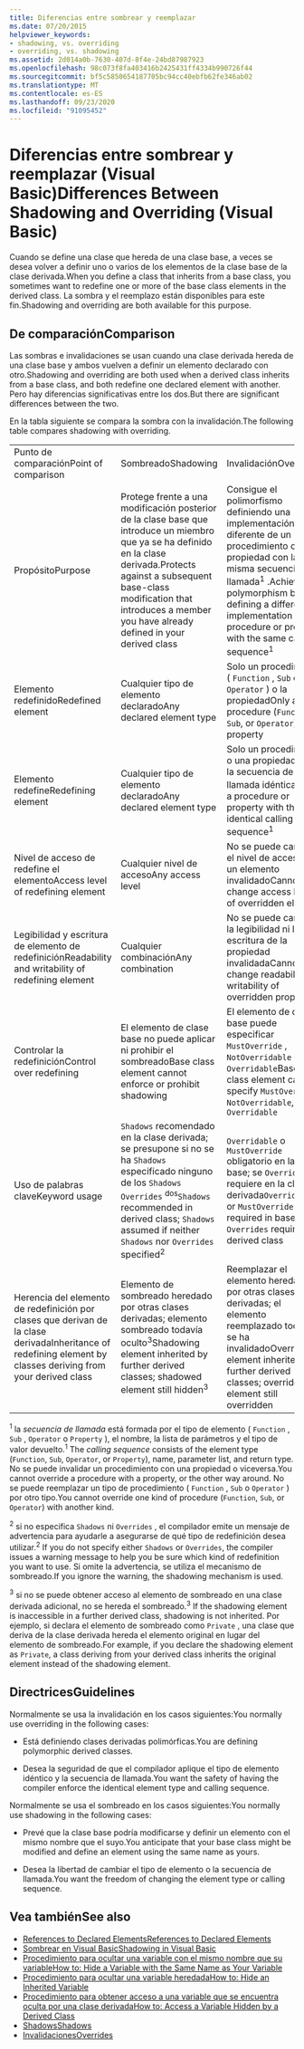 ```yaml
---
title: Diferencias entre sombrear y reemplazar
ms.date: 07/20/2015
helpviewer_keywords:
- shadowing, vs. overriding
- overriding, vs. shadowing
ms.assetid: 2d014a0b-7630-407d-8f4e-24bd87987923
ms.openlocfilehash: 98c073f8fa403416b2425431ff4334b990726f44
ms.sourcegitcommit: bf5c5850654187705bc94cc40ebfb62fe346ab02
ms.translationtype: MT
ms.contentlocale: es-ES
ms.lasthandoff: 09/23/2020
ms.locfileid: "91095452"
---
```

# <a name="differences-between-shadowing-and-overriding-visual-basic"></a><span data-ttu-id="90e6a-102">Diferencias entre sombrear y reemplazar (Visual Basic)</span><span class="sxs-lookup"><span data-stu-id="90e6a-102">Differences Between Shadowing and Overriding (Visual Basic)</span></span>

<span data-ttu-id="90e6a-103">Cuando se define una clase que hereda de una clase base, a veces se desea volver a definir uno o varios de los elementos de la clase base de la clase derivada.</span><span class="sxs-lookup"><span data-stu-id="90e6a-103">When you define a class that inherits from a base class, you sometimes want to redefine one or more of the base class elements in the derived class.</span></span> <span data-ttu-id="90e6a-104">La sombra y el reemplazo están disponibles para este fin.</span><span class="sxs-lookup"><span data-stu-id="90e6a-104">Shadowing and overriding are both available for this purpose.</span></span>  
  
## <a name="comparison"></a><span data-ttu-id="90e6a-105">De comparación</span><span class="sxs-lookup"><span data-stu-id="90e6a-105">Comparison</span></span>  

 <span data-ttu-id="90e6a-106">Las sombras e invalidaciones se usan cuando una clase derivada hereda de una clase base y ambos vuelven a definir un elemento declarado con otro.</span><span class="sxs-lookup"><span data-stu-id="90e6a-106">Shadowing and overriding are both used when a derived class inherits from a base class, and both redefine one declared element with another.</span></span> <span data-ttu-id="90e6a-107">Pero hay diferencias significativas entre los dos.</span><span class="sxs-lookup"><span data-stu-id="90e6a-107">But there are significant differences between the two.</span></span>  
  
 <span data-ttu-id="90e6a-108">En la tabla siguiente se compara la sombra con la invalidación.</span><span class="sxs-lookup"><span data-stu-id="90e6a-108">The following table compares shadowing with overriding.</span></span>  
  
||||  
|---|---|---|  
|<span data-ttu-id="90e6a-109">Punto de comparación</span><span class="sxs-lookup"><span data-stu-id="90e6a-109">Point of comparison</span></span>|<span data-ttu-id="90e6a-110">Sombreado</span><span class="sxs-lookup"><span data-stu-id="90e6a-110">Shadowing</span></span>|<span data-ttu-id="90e6a-111">Invalidación</span><span class="sxs-lookup"><span data-stu-id="90e6a-111">Overriding</span></span>|  
|<span data-ttu-id="90e6a-112">Propósito</span><span class="sxs-lookup"><span data-stu-id="90e6a-112">Purpose</span></span>|<span data-ttu-id="90e6a-113">Protege frente a una modificación posterior de la clase base que introduce un miembro que ya se ha definido en la clase derivada.</span><span class="sxs-lookup"><span data-stu-id="90e6a-113">Protects against a subsequent base-class modification that introduces a member you have already defined in your derived class</span></span>|<span data-ttu-id="90e6a-114">Consigue el polimorfismo definiendo una implementación diferente de un procedimiento o una propiedad con la misma secuencia de llamada<sup>1</sup> .</span><span class="sxs-lookup"><span data-stu-id="90e6a-114">Achieves polymorphism by defining a different implementation of a procedure or property with the same calling sequence<sup>1</sup></span></span>|  
|<span data-ttu-id="90e6a-115">Elemento redefinido</span><span class="sxs-lookup"><span data-stu-id="90e6a-115">Redefined element</span></span>|<span data-ttu-id="90e6a-116">Cualquier tipo de elemento declarado</span><span class="sxs-lookup"><span data-stu-id="90e6a-116">Any declared element type</span></span>|<span data-ttu-id="90e6a-117">Solo un procedimiento ( `Function` , `Sub` o `Operator` ) o la propiedad</span><span class="sxs-lookup"><span data-stu-id="90e6a-117">Only a procedure (`Function`, `Sub`, or `Operator`) or property</span></span>|  
|<span data-ttu-id="90e6a-118">Elemento redefine</span><span class="sxs-lookup"><span data-stu-id="90e6a-118">Redefining element</span></span>|<span data-ttu-id="90e6a-119">Cualquier tipo de elemento declarado</span><span class="sxs-lookup"><span data-stu-id="90e6a-119">Any declared element type</span></span>|<span data-ttu-id="90e6a-120">Solo un procedimiento o una propiedad con la secuencia de llamada idéntica<sup>1</sup></span><span class="sxs-lookup"><span data-stu-id="90e6a-120">Only a procedure or property with the identical calling sequence<sup>1</sup></span></span>|  
|<span data-ttu-id="90e6a-121">Nivel de acceso de redefine el elemento</span><span class="sxs-lookup"><span data-stu-id="90e6a-121">Access level of redefining element</span></span>|<span data-ttu-id="90e6a-122">Cualquier nivel de acceso</span><span class="sxs-lookup"><span data-stu-id="90e6a-122">Any access level</span></span>|<span data-ttu-id="90e6a-123">No se puede cambiar el nivel de acceso de un elemento invalidado</span><span class="sxs-lookup"><span data-stu-id="90e6a-123">Cannot change access level of overridden element</span></span>|  
|<span data-ttu-id="90e6a-124">Legibilidad y escritura de elemento de redefinición</span><span class="sxs-lookup"><span data-stu-id="90e6a-124">Readability and writability of redefining element</span></span>|<span data-ttu-id="90e6a-125">Cualquier combinación</span><span class="sxs-lookup"><span data-stu-id="90e6a-125">Any combination</span></span>|<span data-ttu-id="90e6a-126">No se puede cambiar la legibilidad ni la escritura de la propiedad invalidada</span><span class="sxs-lookup"><span data-stu-id="90e6a-126">Cannot change readability or writability of overridden property</span></span>|  
|<span data-ttu-id="90e6a-127">Controlar la redefinición</span><span class="sxs-lookup"><span data-stu-id="90e6a-127">Control over redefining</span></span>|<span data-ttu-id="90e6a-128">El elemento de clase base no puede aplicar ni prohibir el sombreado</span><span class="sxs-lookup"><span data-stu-id="90e6a-128">Base class element cannot enforce or prohibit shadowing</span></span>|<span data-ttu-id="90e6a-129">El elemento de clase base puede especificar `MustOverride` , `NotOverridable` o `Overridable`</span><span class="sxs-lookup"><span data-stu-id="90e6a-129">Base class element can specify `MustOverride`, `NotOverridable`, or `Overridable`</span></span>|  
|<span data-ttu-id="90e6a-130">Uso de palabras clave</span><span class="sxs-lookup"><span data-stu-id="90e6a-130">Keyword usage</span></span>|<span data-ttu-id="90e6a-131">`Shadows` recomendado en la clase derivada; se presupone si no se ha `Shadows` especificado ninguno de los `Shadows` `Overrides` <sup>dos</sup></span><span class="sxs-lookup"><span data-stu-id="90e6a-131">`Shadows` recommended in derived class; `Shadows` assumed if neither `Shadows` nor `Overrides` specified<sup>2</sup></span></span>|<span data-ttu-id="90e6a-132">`Overridable` o `MustOverride` obligatorio en la clase base; se `Overrides` requiere en la clase derivada</span><span class="sxs-lookup"><span data-stu-id="90e6a-132">`Overridable` or `MustOverride` required in base class; `Overrides` required in derived class</span></span>|  
|<span data-ttu-id="90e6a-133">Herencia del elemento de redefinición por clases que derivan de la clase derivada</span><span class="sxs-lookup"><span data-stu-id="90e6a-133">Inheritance of redefining element by classes deriving from your derived class</span></span>|<span data-ttu-id="90e6a-134">Elemento de sombreado heredado por otras clases derivadas; elemento sombreado todavía oculto<sup>3</sup></span><span class="sxs-lookup"><span data-stu-id="90e6a-134">Shadowing element inherited by further derived classes; shadowed element still hidden<sup>3</sup></span></span>|<span data-ttu-id="90e6a-135">Reemplazar el elemento heredado por otras clases derivadas; el elemento reemplazado todavía se ha invalidado</span><span class="sxs-lookup"><span data-stu-id="90e6a-135">Overriding element inherited by further derived classes; overridden element still overridden</span></span>|  
  
 <span data-ttu-id="90e6a-136"><sup>1</sup> la *secuencia de llamada* está formada por el tipo de elemento ( `Function` , `Sub` , `Operator` o `Property` ), el nombre, la lista de parámetros y el tipo de valor devuelto.</span><span class="sxs-lookup"><span data-stu-id="90e6a-136"><sup>1</sup> The *calling sequence* consists of the element type (`Function`, `Sub`, `Operator`, or `Property`), name, parameter list, and return type.</span></span> <span data-ttu-id="90e6a-137">No se puede invalidar un procedimiento con una propiedad o viceversa.</span><span class="sxs-lookup"><span data-stu-id="90e6a-137">You cannot override a procedure with a property, or the other way around.</span></span> <span data-ttu-id="90e6a-138">No se puede reemplazar un tipo de procedimiento ( `Function` , `Sub` o `Operator` ) por otro tipo.</span><span class="sxs-lookup"><span data-stu-id="90e6a-138">You cannot override one kind of procedure (`Function`, `Sub`, or `Operator`) with another kind.</span></span>  
  
 <span data-ttu-id="90e6a-139"><sup>2</sup> si no especifica `Shadows` ni `Overrides` , el compilador emite un mensaje de advertencia para ayudarle a asegurarse de qué tipo de redefinición desea utilizar.</span><span class="sxs-lookup"><span data-stu-id="90e6a-139"><sup>2</sup> If you do not specify either `Shadows` or `Overrides`, the compiler issues a warning message to help you be sure which kind of redefinition you want to use.</span></span> <span data-ttu-id="90e6a-140">Si omite la advertencia, se utiliza el mecanismo de sombreado.</span><span class="sxs-lookup"><span data-stu-id="90e6a-140">If you ignore the warning, the shadowing mechanism is used.</span></span>  
  
 <span data-ttu-id="90e6a-141"><sup>3</sup> si no se puede obtener acceso al elemento de sombreado en una clase derivada adicional, no se hereda el sombreado.</span><span class="sxs-lookup"><span data-stu-id="90e6a-141"><sup>3</sup> If the shadowing element is inaccessible in a further derived class, shadowing is not inherited.</span></span> <span data-ttu-id="90e6a-142">Por ejemplo, si declara el elemento de sombreado como `Private` , una clase que deriva de la clase derivada hereda el elemento original en lugar del elemento de sombreado.</span><span class="sxs-lookup"><span data-stu-id="90e6a-142">For example, if you declare the shadowing element as `Private`, a class deriving from your derived class inherits the original element instead of the shadowing element.</span></span>  
  
## <a name="guidelines"></a><span data-ttu-id="90e6a-143">Directrices</span><span class="sxs-lookup"><span data-stu-id="90e6a-143">Guidelines</span></span>  

 <span data-ttu-id="90e6a-144">Normalmente se usa la invalidación en los casos siguientes:</span><span class="sxs-lookup"><span data-stu-id="90e6a-144">You normally use overriding in the following cases:</span></span>  
  
- <span data-ttu-id="90e6a-145">Está definiendo clases derivadas polimórficas.</span><span class="sxs-lookup"><span data-stu-id="90e6a-145">You are defining polymorphic derived classes.</span></span>  
  
- <span data-ttu-id="90e6a-146">Desea la seguridad de que el compilador aplique el tipo de elemento idéntico y la secuencia de llamada.</span><span class="sxs-lookup"><span data-stu-id="90e6a-146">You want the safety of having the compiler enforce the identical element type and calling sequence.</span></span>  
  
 <span data-ttu-id="90e6a-147">Normalmente se usa el sombreado en los casos siguientes:</span><span class="sxs-lookup"><span data-stu-id="90e6a-147">You normally use shadowing in the following cases:</span></span>  
  
- <span data-ttu-id="90e6a-148">Prevé que la clase base podría modificarse y definir un elemento con el mismo nombre que el suyo.</span><span class="sxs-lookup"><span data-stu-id="90e6a-148">You anticipate that your base class might be modified and define an element using the same name as yours.</span></span>  
  
- <span data-ttu-id="90e6a-149">Desea la libertad de cambiar el tipo de elemento o la secuencia de llamada.</span><span class="sxs-lookup"><span data-stu-id="90e6a-149">You want the freedom of changing the element type or calling sequence.</span></span>  
  
## <a name="see-also"></a><span data-ttu-id="90e6a-150">Vea también</span><span class="sxs-lookup"><span data-stu-id="90e6a-150">See also</span></span>

- [<span data-ttu-id="90e6a-151">References to Declared Elements</span><span class="sxs-lookup"><span data-stu-id="90e6a-151">References to Declared Elements</span></span>](references-to-declared-elements.md)
- [<span data-ttu-id="90e6a-152">Sombrear en Visual Basic</span><span class="sxs-lookup"><span data-stu-id="90e6a-152">Shadowing in Visual Basic</span></span>](shadowing.md)
- [<span data-ttu-id="90e6a-153">Procedimiento para ocultar una variable con el mismo nombre que su variable</span><span class="sxs-lookup"><span data-stu-id="90e6a-153">How to: Hide a Variable with the Same Name as Your Variable</span></span>](how-to-hide-a-variable-with-the-same-name-as-your-variable.md)
- [<span data-ttu-id="90e6a-154">Procedimiento para ocultar una variable heredada</span><span class="sxs-lookup"><span data-stu-id="90e6a-154">How to: Hide an Inherited Variable</span></span>](how-to-hide-an-inherited-variable.md)
- [<span data-ttu-id="90e6a-155">Procedimiento para obtener acceso a una variable que se encuentra oculta por una clase derivada</span><span class="sxs-lookup"><span data-stu-id="90e6a-155">How to: Access a Variable Hidden by a Derived Class</span></span>](how-to-access-a-variable-hidden-by-a-derived-class.md)
- [<span data-ttu-id="90e6a-156">Shadows</span><span class="sxs-lookup"><span data-stu-id="90e6a-156">Shadows</span></span>](../../../language-reference/modifiers/shadows.md)
- [<span data-ttu-id="90e6a-157">Invalidaciones</span><span class="sxs-lookup"><span data-stu-id="90e6a-157">Overrides</span></span>](../../../language-reference/modifiers/overrides.md)
